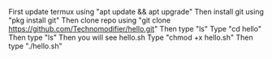 First update termux using "apt update && apt upgrade"
Then install git using "pkg install git"
Then clone repo using "git clone https://github.com/Technomodifier/hello.git"
Then type "ls"
Type "cd hello"
Then type "ls"
Then you will see hello.sh
Type "chmod +x hello.sh"
Then type "./hello.sh"
